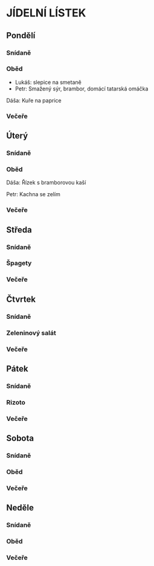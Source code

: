 ﻿# JÍDELNÍ LÍSTEK

## Pondělí
### Snídaně
### Oběd

 - Lukáš: slepice na smetaně
 - Petr: Smažený sýr, brambor, domácí tatarská omáčka

Dáša:  Kuře na paprice
### Večeře

## Úterý
### Snídaně
### Oběd
Dáša: Řízek s bramborovou kaší

Petr: Kachna se zelím
### Večeře

## Středa
### Snídaně
### Špagety
### Večeře

## Čtvrtek
### Snídaně
### Zeleninový salát
### Večeře

## Pátek
### Snídaně
### Rizoto	
### Večeře

## Sobota
### Snídaně
### Oběd
### Večeře

## Neděle
### Snídaně
### Oběd
### Večeře